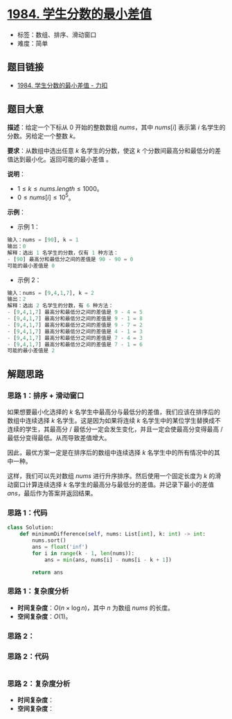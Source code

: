 # [1984. 学生分数的最小差值](https://leetcode.cn/problems/minimum-difference-between-highest-and-lowest-of-k-scores/)

- 标签：数组、排序、滑动窗口
- 难度：简单

## 题目链接

- [1984. 学生分数的最小差值 - 力扣](https://leetcode.cn/problems/minimum-difference-between-highest-and-lowest-of-k-scores/)

## 题目大意

**描述**：给定一个下标从 $0$ 开始的整数数组 $nums$，其中 $nums[i]$ 表示第 $i$ 名学生的分数。另给定一个整数 $k$。

**要求**：从数组中选出任意 $k$ 名学生的分数，使这 $k$ 个分数间最高分和最低分的差值达到最小化。返回可能的最小差值 。

**说明**：

- $1 \le k \le nums.length \le 1000$。
- $0 \le nums[i] \le 10^5$。

**示例**：

- 示例 1：

```python
输入：nums = [90], k = 1
输出：0
解释：选出 1 名学生的分数，仅有 1 种方法：
- [90] 最高分和最低分之间的差值是 90 - 90 = 0
可能的最小差值是 0
```

- 示例 2：

```python
输入：nums = [9,4,1,7], k = 2
输出：2
解释：选出 2 名学生的分数，有 6 种方法：
- [9,4,1,7] 最高分和最低分之间的差值是 9 - 4 = 5
- [9,4,1,7] 最高分和最低分之间的差值是 9 - 1 = 8
- [9,4,1,7] 最高分和最低分之间的差值是 9 - 7 = 2
- [9,4,1,7] 最高分和最低分之间的差值是 4 - 1 = 3
- [9,4,1,7] 最高分和最低分之间的差值是 7 - 4 = 3
- [9,4,1,7] 最高分和最低分之间的差值是 7 - 1 = 6
可能的最小差值是 2
```

## 解题思路

### 思路 1：排序 + 滑动窗口

如果想要最小化选择的 $k$ 名学生中最高分与最低分的差值，我们应该在排序后的数组中连续选择 $k$ 名学生。这是因为如果将连续 $k$ 名学生中的某位学生替换成不连续的学生，其最高分 / 最低分一定会发生变化，并且一定会使最高分变得最高 / 最低分变得最低。从而导致差值增大。

因此，最优方案一定是在排序后的数组中连续选择 $k$ 名学生中的所有情况中的其中一种。

这样，我们可以先对数组 $nums$ 进行升序排序。然后使用一个固定长度为 $k$ 的滑动窗口计算连续选择 $k$ 名学生的最高分与最低分的差值。并记录下最小的差值 $ans$，最后作为答案并返回结果。

### 思路 1：代码

```Python
class Solution:
    def minimumDifference(self, nums: List[int], k: int) -> int:
        nums.sort()
        ans = float('inf')
        for i in range(k - 1, len(nums)):
            ans = min(ans, nums[i] - nums[i - k + 1])

        return ans
```

### 思路 1：复杂度分析

- **时间复杂度**：$O(n \times \log n)$，其中 $n$ 为数组 $nums$ 的长度。
- **空间复杂度**：$O(1)$。

### 思路 2：

### 思路 2：代码

```python
```

### 思路 2：复杂度分析

- **时间复杂度**：
- **空间复杂度**：

